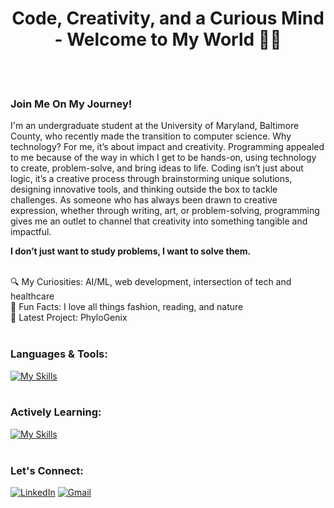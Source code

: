 <h1 align="center">Code, Creativity, and a Curious Mind - Welcome to My World 🧕🏼</h1>
<br><br>

### Join Me On My Journey!
I'm an undergraduate student at the University of Maryland, Baltimore County, who recently made the transition to computer science. Why technology? For me, it’s about impact and creativity. Programming appealed to me because of the way in which I get to be hands-on, using technology to create, problem-solve, and bring ideas to life. Coding isn’t just about logic, it’s a creative process through brainstorming unique solutions, designing innovative tools, and thinking outside the box to tackle challenges. As someone who has always been drawn to creative expression, whether through writing, art, or problem-solving, programming gives me an outlet to channel that creativity into something tangible and impactful. 

**I don’t just want to study problems, I want to solve them.**
<br><br>

🔍 My Curiosities: AI/ML, web development, intersection of tech and healthcare  
🌟 Fun Facts: I love all things fashion, reading, and nature  
🧬 Latest Project: PhyloGenix
<br><br>

### Languages & Tools:
[![My Skills](https://skillicons.dev/icons?i=py,github,clion,pycharm)](https://skillicons.dev)
<br><br>

### Actively Learning:
[![My Skills](https://skillicons.dev/icons?i=cpp,css,html,js)](https://skillicons.dev)
<br><br>

### Let's Connect:
[![LinkedIn](https://skillicons.dev/icons?i=linkedin)](https://www.linkedin.com/in/nuhaaajamu/) [![Gmail](https://skillicons.dev/icons?i=gmail)](mailto:nuhaaajamu@gmail.com)




